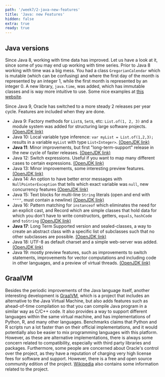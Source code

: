 ```yaml
---
path: '/week7/2-java-new-features'
title: 'Java: new Features'
hidden: false
extra: true
ready: true
---
```


## Java versions

Since Java 8, working with time data has improved. Let us have a look at it, since some of you may end up working with time series. Prior to Java 8 working with time was a big mess. You had a class `GregorianCalendar` which is mutable (which can be confusing) and where the first day of the month is represented by an integer 1, while the first month is represented by an integer 0.
A new library, `java.time`, was added, which has immutable classes and is way more intuitive to use. Some nice examples at [this website](http://javarevisited.blogspot.nl/2015/03/20-examples-of-date-and-time-api-from-Java8.html).

Since Java 9, Oracle has switched to a more steady 2 releases per year cycle. Features are included when they are done.
- Java 9: Factory methods for `List`s, `Set`s, etc: `List.of(1, 2, 3)` and a module system was added for structuring large software projects. [(OpenJDK link)](https://openjdk.org/projects/jdk9/)
- Java 10: Local variable type inference: `var myList = List.of(1,2,3);` results in a variable `myList` with type `List<Integer>`. [(OpenJDK link)](https://openjdk.org/projects/jdk/10/)
- **Java 11**: Minor improvements, but first "long-term-support" release in the new cycle of faster releases. [(OpenJDK link)](https://openjdk.org/projects/jdk/11/)
- Java 12: Switch expressions. Useful if you want to map many different cases to certain expressions. [(OpenJDK link)](https://openjdk.org/projects/jdk/12/)
- Java 13: Minor improvements, some interesting preview features. [(OpenJDK link)](https://openjdk.org/projects/jdk/13/)
- Java 14: An option to have better error messages with `NullPointerException` that tells which exact variable was `null`, new concurrency features [(OpenJDK link)](https://openjdk.org/projects/jdk/14/)
- Java 15: Text blocks for multi-line `String` literals (open and end with `""""`, must contain a newline) [(OpenJDK link)](https://openjdk.org/projects/jdk/15/)
- Java 16: Pattern matching for `instanceof` which eliminates the need for an explicit cast, and Record which are simple classes that hold data for which you don't have to write constructors, getters, `equals`, `hashCode` and `toString` [(OpenJDK link)](https://openjdk.org/projects/jdk/16/)
- **Java 17**: Long Term Supported version and sealed-classes, a way to create an abstract class with a specific list of subclasses such that no other subclasses are possible. [(OpenJDK link)](https://openjdk.org/projects/jdk/17/)
- Java 18: UTF-8 as default charset and a simple web-server was added. [(OpenJDK link)](https://openjdk.org/projects/jdk/18/)
- Java 19: mostly preview features, such as improvements to switch statements, improvements for vector computations and including code in other languages, and a preview of virtual threads. [(OpenJDK link)](https://openjdk.org/projects/jdk/19/)

## GraalVM

Besides the periodic improvements of the Java language itself, another interesting development is [GraalVM](https://www.graalvm.org/), which is a project that includes an alternative to the Java Virtual Machine, but also adds features such as ahead-of-time compilation so that you can compile Java program in a similar way as C/C++ code. It also provides a way to support different languages within the same virtual machine, and has implementations of Python, R, and many other languages. Benchmarks claims that Python and R scripts run a lot faster than on their official implementations, and it would potentially also be easier to mix programming languages with this platform. However, as these are alternative implementations, there is always some concern related to compatibility, especially with third party libraries and packages. Furthermore, some people are concerned about Oracle's control over the project, as they have a reputation of charging very high license fees for software and support. However, there is a free and open source community edition of the project. [Wikipedia](https://en.wikipedia.org/wiki/GraalVM) also contains some information related to the project.
